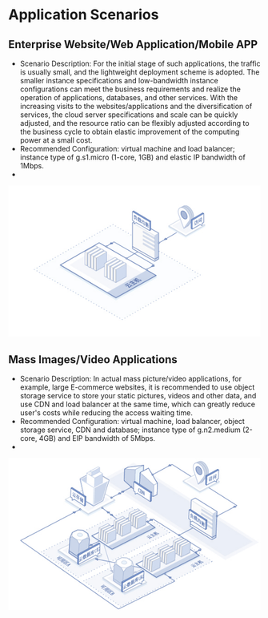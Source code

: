 # Application Scenarios
## Enterprise Website/Web Application/Mobile APP
* Scenario Description: For the initial stage of such applications, the traffic is usually small, and the lightweight deployment scheme is adopted. The smaller instance specifications and low-bandwidth instance configurations can meet the business requirements and realize the operation of applications, databases, and other services. With the increasing visits to the websites/applications and the diversification of services, the cloud server specifications and scale can be quickly adjusted, and the resource ratio can be flexibly adjusted according to the business cycle to obtain elastic improvement of the computing power at a small cost.
* Recommended Configuration: virtual machine and load balancer; instance type of g.s1.micro (1-core, 1GB) and elastic IP bandwidth of 1Mbps.
*
![](../../../../image/vm/Scenarios-Web.png)

## Mass Images/Video Applications

* Scenario Description: In actual mass picture/video applications, for example,  large E-commerce websites, it is recommended to use object storage service to store your static pictures, videos and other data, and use CDN and load balancer at the same time, which can greatly reduce user's costs while reducing the access waiting time.
* Recommended Configuration: virtual machine, load balancer, object storage service, CDN and database; instance type of g.n2.medium (2-core, 4GB) and EIP bandwidth of 5Mbps.
*
![](../../../../image/vm/Scenarios-Image.png)
